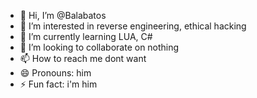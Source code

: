 - 👋 Hi, I’m @Balabatos
- 👀 I’m interested in reverse engineering, ethical hacking
- 🌱 I’m currently learning LUA, C#
- 💞️ I’m looking to collaborate on nothing
- 📫 How to reach me dont want
- 😄 Pronouns: him
- ⚡ Fun fact: i'm him

<!---
Balabatos/Balabatos is a ✨ special ✨ repository because its `README.md` (this file) appears on your GitHub profile.
You can click the Preview link to take a look at your changes.
--->
